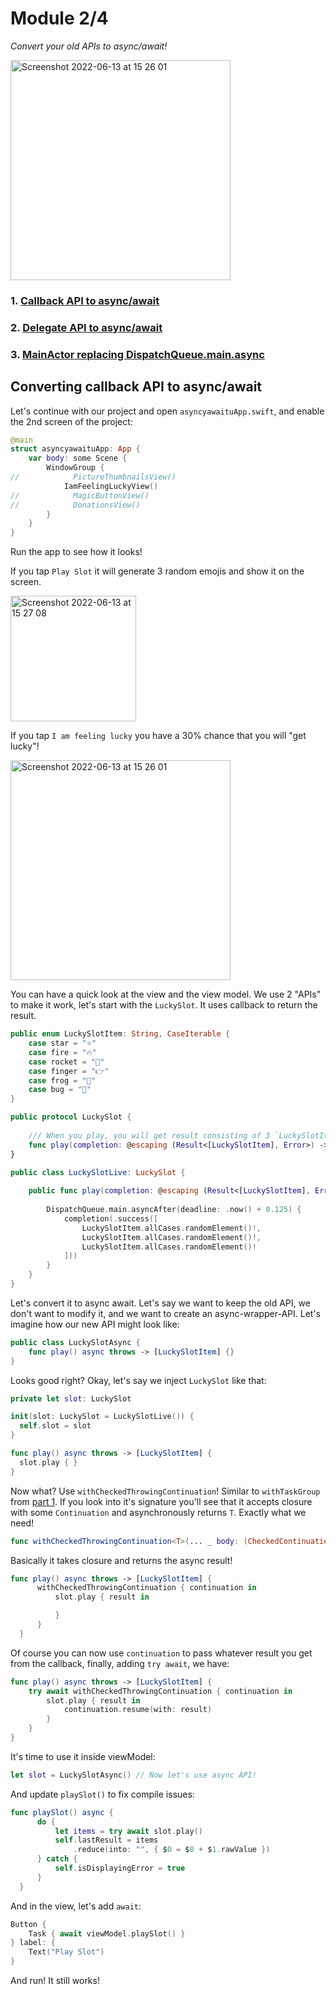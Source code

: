 # Module 2/4

*Convert your old APIs to async/await!*

<img width="352" alt="Screenshot 2022-06-13 at 15 26 01" src="https://user-images.githubusercontent.com/35912614/173363332-c963e186-5b4a-428f-812b-384594f8d4ad.png">

### 1. [Callback API to async/await](https://github.com/timdolenko/asyncyawaitu/blob/master/2-Converting-APIs.md#converting-callback-api-to-asyncawait)
### 2. [Delegate API to async/await](https://github.com/timdolenko/asyncyawaitu/edit/master/2-Converting-APIs.md)
### 3. [MainActor replacing DispatchQueue.main.async](https://github.com/timdolenko/asyncyawaitu/edit/master/2-Converting-APIs.md)

## Converting callback API to async/await

Let's continue with our project and open `asyncyawaituApp.swift`, and enable the 2nd screen of the project:
```swift
@main
struct asyncyawaituApp: App {
    var body: some Scene {
        WindowGroup {
//            PictureThumbnailsView()
            IamFeelingLuckyView()
//            MagicButtonView()
//            DonationsView()
        }
    }
}

```
Run the app to see how it looks!

If you tap `Play Slot` it will generate 3 random emojis and show it on the screen.

<img width="201" alt="Screenshot 2022-06-13 at 15 27 08" src="https://user-images.githubusercontent.com/35912614/173364188-51ddb602-422b-479e-8f6d-09633ad069fd.png">

If you tap `I am feeling lucky` you have a 30% chance that you will "get lucky"!

<img width="352" alt="Screenshot 2022-06-13 at 15 26 01" src="https://user-images.githubusercontent.com/35912614/173363953-257f1a6e-d4e3-460c-9b31-5c62fb3dfd24.png">

You can have a quick look at the view and the view model. We use 2 "APIs" to make it work, let's start with the `LuckySlot`. It uses callback to return the result.
```swift
public enum LuckySlotItem: String, CaseIterable {
    case star = "⭐️"
    case fire = "🔥"
    case rocket = "🚀"
    case finger = "👉"
    case frog = "🐸"
    case bug = "🐛"
}

public protocol LuckySlot {
    
    /// When you play, you will get result consisting of 3 `LuckySlotItems`
    func play(completion: @escaping (Result<[LuckySlotItem], Error>) -> ())
}

public class LuckySlotLive: LuckySlot {
    
    public func play(completion: @escaping (Result<[LuckySlotItem], Error>) -> ()) {
        
        DispatchQueue.main.asyncAfter(deadline: .now() + 0.125) {
            completion(.success([
                LuckySlotItem.allCases.randomElement()!,
                LuckySlotItem.allCases.randomElement()!,
                LuckySlotItem.allCases.randomElement()!
            ]))
        }
    }
}
```


Let's convert it to async await. Let's say we want to keep the old API, we don't want to modify it, and we want to create an async-wrapper-API.
Let's imagine how our new API might look like:
```swift
public class LuckySlotAsync {
    func play() async throws -> [LuckySlotItem] {}
}
```
Looks good right? Okay, let's say we inject `LuckySlot` like that:
```swift
private let slot: LuckySlot

init(slot: LuckySlot = LuckySlotLive()) {
  self.slot = slot
}

func play() async throws -> [LuckySlotItem] {
  slot.play { }
}
```
Now what? Use `withCheckedThrowingContinuation`! Similar to `withTaskGroup` from [part 1](https://github.com/timdolenko/asyncyawaitu/blob/master/1-3-Task-Groups.md#task-groups). If you look into it's signature you'll see that it accepts closure with some `Continuation` and asynchronously returns `T`. Exactly what we need!
```swift
func withCheckedThrowingContinuation<T>(... _ body: (CheckedContinuation<T, Error>) -> Void) async throws -> T
```
Basically it takes closure and returns the async result!
```swift
func play() async throws -> [LuckySlotItem] {
      withCheckedThrowingContinuation { continuation in
          slot.play { result in

          }
      }
  }
```
Of course you can now use `continuation` to pass whatever result you get from the callback, finally, adding `try await`, we have:

```swift
func play() async throws -> [LuckySlotItem] {
    try await withCheckedThrowingContinuation { continuation in
        slot.play { result in
            continuation.resume(with: result)
        }
    }
}
```

It's time to use it inside viewModel:

```swift
let slot = LuckySlotAsync() // Now let's use async API!
```

And update `playSlot()` to fix compile issues:
```swift
func playSlot() async {
      do {
          let items = try await slot.play()
          self.lastResult = items
              .reduce(into: "", { $0 = $0 + $1.rawValue })
      } catch {
          self.isDisplayingError = true
      }
  }
```
And in the view, let's add `await`:
```swift
Button {
    Task { await viewModel.playSlot() }
} label: {
    Text("Play Slot")
}
```

And run! It still works!
